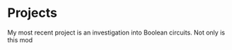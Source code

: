 # Projects

My most recent project is an investigation into Boolean circuits. Not only is this mod
<!--stackedit_data:
eyJoaXN0b3J5IjpbMTI4ODE1MzgzNl19
-->